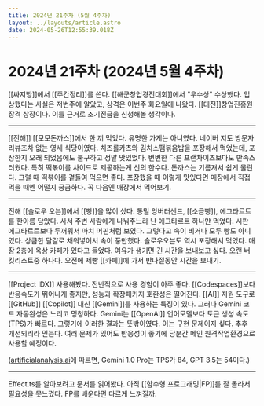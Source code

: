 ```yaml
---
title: 2024년 21주차 (5월 4주차)
layout: ../layouts/article.astro
date: 2024-05-26T12:55:39.018Z
---
```


# 2024년 21주차 (2024년 5월 4주차)

[[싸지방]]에서 [[주간정리]]를 쓴다. [[해군창업경진대회]]에서 "우수상" 수상했다. 입상했다는 사실은 저번주에 알았고, 상격은 이번주 화요일에 나왔다. [[대전]]창업진흥원장격 상장이다. 이를 근거로 조기진급을 신청해볼 생각이다.

---

[[진해]] [[모모돈까스]]에서 한 끼 먹었다. 유명한 가게는 아니였다. 네이버 지도 방문자 리뷰조차 없는 영세 식당이였다. 치즈롤카츠와 김치스팸볶음밥을 포장해서 먹었는데, 포장한지 오래 되었음에도 불구하고 정말 맛있었다. 변변한 다른 프랜차이즈보다도 만족스러웠다. 특히 떡볶이를 사이드로 제공하는게 신의 한수다. 돈까스는 기름져서 쉽게 물린다. 그럴 때 떡볶이를 곁들여 먹으면 좋다. 포장했을 때 이렇게 맛있다면 매장에서 직접 먹을 때엔 어떨지 궁금하다. 꼭 다음엔 매장에서 먹어보기.

---

진해 [[슬로우 오븐]]에서 [[빵]]을 많이 샀다. 통밀 앙버터샌드, [[소금빵]], 에그타르트를 한아름 담았다. 사서 주변 사람에게 나눠주느라 난 에그타르트 하나만 먹었다. 시판 에그타르트보다 두꺼워서 마치 머핀처럼 보였다. 그렇다고 속이 비거나 모두 빵도 아니였다. 상큼한 달걀로 채워넣어서 속이 풍만했다. 슬로우오븐도 역시 포장해서 먹었다. 매장 2층에 옥상 카페가 있다고 들었다. 여유가 생기면 긴 시간을 보내보고 싶다. 오랜 버킷리스트중 하나다. 오전에 제빵 [[카페]]에 가서 반나절동안 시간을 보내기.

---

[[Project IDX]] 사용해봤다. 전반적으로 사용 경험이 아주 좋다. [[Codespaces]]보다 반응속도가 뛰어나게 좋지만, 성능과 확장패키지 호환성은 떨어진다. [[AI]] 지원 도구로 [[GitHub]] [[Copilot]] 대신 [[Gemini]]를 사용하는 특징이 있다. 그러나 Gemini 코드 자동완성은 느리고 멍청하다. Gemini는 [[OpenAI]] 언어모델보다 토근 생성 속도(TPS)가 빠르다. 그렇기에 이러한 결과는 뜻밖이였다. 이는 구현 문제이지 싶다. 추후 개선되리라 믿는다. 여러 문제가 있어도 반응성이 좋기에 당분간 메인 원격작업환경으로 사용할 예정이다.

([artificialanalysis.ai](https://artificialanalysis.ai/models/gemini-pro)에 따르면, Gemini 1.0 Pro는 TPS가 84, GPT 3.5는 54이다.)

---

Effect.ts를 알아보려고 문서를 읽어봤다. 아직 [[함수형 프로그래밍|FP]]를 잘 몰라서 필요성을 못느꼈다. FP를 배운다면 다르게 느껴질까.
